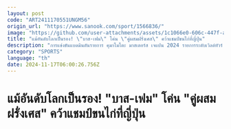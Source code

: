 ```yaml
---
layout: post
code: "ART2411170551UNGM56"
origin_url: "https://www.sanook.com/sport/1566836/"
image: "https://github.com/user-attachments/assets/1c1066e0-606c-447f-a9e3-902fb8fd1c3b"
title: "แม้อันดับโลกเป็นรอง! \"บาส-เฟม\" โค่น \"คู่ผสมฝรั่งเศส\" คว้าแชมป์ขนไก่ที่ญี่ปุ่น"
description: "การแข่งขันแบดมินตันรายการ คุมาโมโตะ มาสเตอร์ส เจแปน 2024 รายการระดับเวิลด์ทัวร์ ซูเปอร์ 500 ที่เมืองคุมาโมโตะ ประเทศญี่ปุ่น เมื่อวันอาทิตย์ที่ 17 พฤศจิกายน 2567"
category: "SPORTS"
language: "th"
date: 2024-11-17T06:00:26.756Z
---
```


# แม้อันดับโลกเป็นรอง! "บาส-เฟม" โค่น "คู่ผสมฝรั่งเศส" คว้าแชมป์ขนไก่ที่ญี่ปุ่น